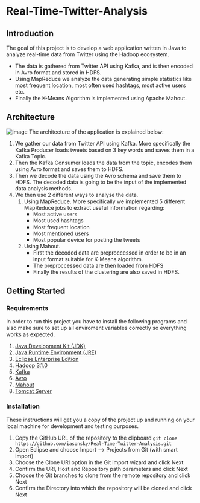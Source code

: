 # Real-Time-Twitter-Analysis
## Introduction
The goal of this project is to develop a web application written in Java to analyze real-time data from Twitter using the Hadoop ecosystem.
- The data is gathered from Twitter API using Kafka, and is then encoded in Avro format and stored in HDFS.
- Using MapReduce we analyze the data generating simple statistics like most frequent location, most often used hashtags, most active users etc.
- Finally the K-Means Algorithm is implemented using Apache Mahout. 

## Architecture
![image](https://user-images.githubusercontent.com/17927250/158250190-7cf5da9e-83cf-47f1-8e6e-1ba27148c165.png)
The architecture of the application is explained below:
1. We gather our data from Twitter API using Kafka. More specifically the Kafka Producer loads tweets based on 3 key words and saves them in a Kafka Topic.
2. Then the Kafka Consumer loads the data from the topic, encodes them using Avro format and saves them to HDFS.
3. Then we decode the data using the Avro schema and save them to HDFS. The decoded data is going to be the input of the implemented data analysis methods.
4. We then use 2 different ways to analyse the data. 
    1. Using MapReduce. More specifically we implemented 5 different MapReduce jobs to extract useful information regarding:
        - Most active users
        - Most used hashtags
        - Most frequent location
        - Most mentioned users
        - Most popular device for posting the tweets
    2. Using Mahout.
        - First the decoded data are preproccessed in order to be in an input format suitable for K-Means algorithm.
        - The preproccessed data are then loaded from HDFS 
        - Finally the results of the clustering are also saved in HDFS.

## Getting Started
### Requirements
In order to run this project you have to install the following programs and also make sure to set up all enviroment variables correctly so 
everything works as expected.
1.	[Java Development Kit (JDK)](https://www.filehorse.com/download-java-development-kit-64/55825/)
2.	[Java Runtime Environment (JRE)](https://download.cnet.com/Java-Runtime-Environment-JRE/3000-2213_4-10009607.html)
3.	[Eclipse Enterprise Edition](https://www.eclipse.org/downloads/packages/release/2020-06/r/eclipse-ide-enterprise-java-developers)
4.	[Hadoop 3.1.0](https://archive.apache.org/dist/hadoop/common/hadoop-3.1.0/hadoop-3.1.0.tar.gz)
5.	[Kafka](https://www.apache.org/dyn/closer.cgi?path=/kafka/2.7.0/kafka_2.13-2.7.0.tgz)
6.	[Avro](https://downloads.apache.org/avro/avro-1.10.2/)
7.	[Mahout](https://downloads.apache.org/mahout/0.12.0/)
8.	[Tomcat Server](https://tomcat.apache.org/download-90.cgi)

### Installation 
These instructions will get you a copy of the project up and running on your local machine for development and testing purposes.
1. Copy the GitHub URL of the repository to the clipboard `git clone https://github.com/iasonsky/Real-Time-Twitter-Analysis.git`
2. Open Eclipse and choose Import –> Projects from Git (with smart import)
3. Choose the Clone URI option in the Git import wizard and click Next
4. Confirm the URI, Host and Repository path parameters and click Next
5. Choose the Git branches to clone from the remote repository and click Next
6. Confirm the Directory into which the repository will be cloned and click Next

